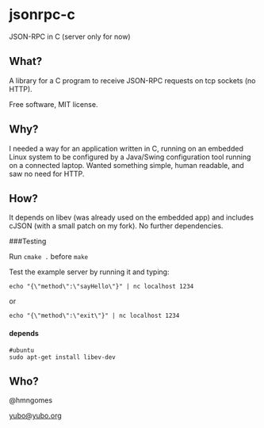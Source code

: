 jsonrpc-c
=========

JSON-RPC in C (server only for now)

What?
-----
A library for a C program to receive JSON-RPC requests on tcp sockets (no HTTP).

Free software, MIT license.

Why?
----
I needed a way for an application written in C, running on an embedded Linux system to be configured by
a Java/Swing configuration tool running on a connected laptop. Wanted something simple, human readable,
and saw no need for HTTP.

How?
----
It depends on libev (was already used on the embedded app) and includes cJSON (with a small patch on my fork).
No further dependencies.

###Testing

Run `cmake .`  before `make`

Test the example server by running it and typing: 

`echo "{\"method\":\"sayHello\"}" | nc localhost 1234`

or

`echo "{\"method\":\"exit\"}" | nc localhost 1234`

#### depends

```shell
#ubuntu
sudo apt-get install libev-dev
```

Who?
----

@hmngomes

yubo@yubo.org
